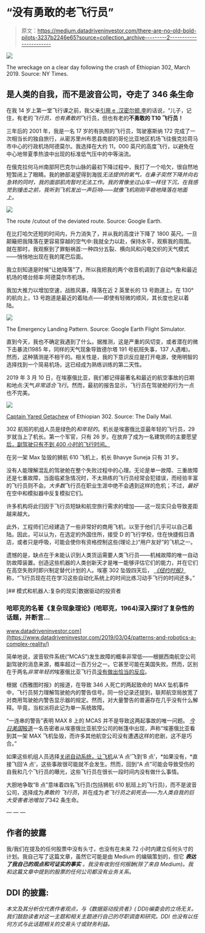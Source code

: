 # “没有勇敢的老飞行员”

> 原文：<https://medium.datadriveninvestor.com/there-are-no-old-bold-pilots-3237b2246e65?source=collection_archive---------2----------------------->

![](img/c778590c523f8310a816c40ad97a1a5a.png)

The wreckage on a clear day following the crash of Ethiopian 302, March 2019\. Source: NY Times.

## 是人类的自我，而不是波音公司，夺走了 346 条生命

在我 14 岁上第一堂飞行课之前，我父亲[引用 e .汉密尔顿.李](https://postalmuseum.si.edu/airmail/pilot/pilot_old/pilot_old.html)的话说，“儿子，记住，有老的*飞行员，也有勇敢的*飞行员，但也有老的**不勇敢的 T10 飞行员！**

三年后的 2001 年，我是一名 17 岁的有执照的飞行员，驾驶塞斯纳 172 完成了一次相当长的独自旅行，从密苏里州布恩县南部的哥伦比亚地区机场飞往俄克拉荷马市中心的行政机场阿德莫尔。我选择在大约 11，000 英尺的高度飞行，以避免在中心地带夏季热浪中出现的标准低气压中的中等湍流。

在俄克拉何马州南部阿巴克尔山脉的最初下降过程中，我打了一个哈欠，很自然地短暂闭上了眼睛。我的肺部渴望得到海拔*无法提供的氧气，在鼻子突然下降并向右急转的同时，我的面部肌肉暂时无法工作。我的胃像坐过山车一样往下沉，在我感觉到撞击之前，我听到飞机发出一声巨响——就像飞机刚刚平稳地降落在地面上。*

![](img/c93b3616b605da11ce377a03a8e683e0.png)

The route /cutout of the deviated route. Source: Google Earth.

在比打哈欠还短的时间内，升力消失了，并从我的高度计下降了 1800 英尺。一旦颠簸把我降落在更容易穿越的空气中:我就全力以赴，保持水平，观察我的周围。就在那时，我观察到了罪魁祸首:一种四分五裂、横向风和闪电交织的天气模式——悄悄地出现在我的尾巴后面。

我立刻知道是时候“让她降落”了，所以我把我的两个收音机调到了自动气象和最近机场的塔台频率:阿德莫尔市机场。

我加大推力以增加空速，战胜风暴，降落在近 2 英里长的 13 号跑道上。在 130°的航向上，13 号跑道是最近的着陆点——即使有轻微的顺风，其长度也足以着陆。

![](img/1f6a792fc3b0f6051d625b4af9762b52.png)

The Emergency Landing Pattern. Source: Google Earth Flight Simulator.

直到今天，我也不确定我遇到了什么。据推测，这是严重的风切变，或者潜在的微下击暴流(1985 年，同样的天气现象导致德尔塔 191 号航班失事，137 人遇难)。然而，这种猜测是不相干的。相关性是，我的下意识反应是打开电源，使用明智的选择找到一个简易机场，这已经成为熟练训练的第二天性。

2019 年 3 月 10 日，在埃塞俄比亚，我们都记得最著名和最近的航空事故的日期和地点:天气*非常适合飞行*。然而，最初的报告显示，飞行员在驾驶舱的行为一点也不完美。

![](img/e1150423313970c188fedd981dc07c65.png)

[Captain Yared Getachew](https://www.dailymail.co.uk/news/article-6795731/Tearful-colleagues-pay-tribute-Ethiopian-Airlines-pilot-killed-plane-disaster.html) of Ethiopian 302\. Source: The Daily Mail.

302 航班的机组人员是绿色的*和年轻的*。机长是埃塞俄比亚最年轻的飞行员，29 岁就当上了机长。第一个军官，只有 26 岁。在放弃了成为一名建筑师的主要愿望[后，副驾驶只有不到 400 小时的飞行时间。](https://www.reuters.com/article/us-ethiopia-airplane-pilots/youngest-captain-loving-son-ethiopian-pilots-honored-in-death-idUSKCN1R11LV)

在另一架 Max 坠毁的狮航 610 飞机上，机长 Bhavye Suneja 只有 31 岁。

没有人能理解混乱的驾驶舱在整个失败过程中的心理。无论是单一故障、三重故障还是七重故障，当面临紧急情况时，不太熟练的飞行员经常会犯错误，而经验丰富的飞行员则不会。*大多数*飞行员在职业生涯中绝不会遇到这样的危机；不过，*最好*在空中和模拟器中反复模拟它们。

许多机构将此归因于飞行员短缺和航空旅行需求的增加——这一现实只会导致差距越来越大。

此外，工程师们已经建造了一些非常好的商用飞机，以至于他们几乎可以自己着陆。因此，可以认为，在选定的外国住所，接受 D 的飞行学校，住在快捷假日酒店，或者只是呼吸，可能会使你有资格控制这些(理论上)“用户友好”的飞机之一。

遗憾的是，缺点在于未能认识到人类货运需要人类飞行员——机械故障的唯一自动防故障装置。创造这些机器的人类创新天才是唯一能够评估它们的能力，并在它们在高空失败时即兴制定替代计划的人。埃塞 302 坠毁四天后， [*《纽约时报》*](https://www.nytimes.com/2019/03/14/business/automated-planes.html) 称，“飞行员现在花在学习这些自动化系统上的时间比练习动手飞行的时间还多。”

[](https://www.datadriveninvestor.com/2019/03/04/patterns-and-robotics-a-complex-reality/) [## 模式和机器人:复杂的现实|数据驱动的投资者

### 哈耶克的名著《复杂现象理论》(哈耶克，1964)深入探讨了复杂性的话题，并断言…

www.datadriveninvestor.com](https://www.datadriveninvestor.com/2019/03/04/patterns-and-robotics-a-complex-reality/) 

简单地说，波音软件系统(“MCAS”)发生故障的概率非常低——根据西南航空公司副驾驶的消息来源，概率超过一百万分之一。它甚至可能在美国失败。然而，区别在于两名*非常年轻的*埃塞俄比亚飞行员[没有做出恰当的反应](https://www.nytimes.com/2019/09/18/magazine/boeing-737-max-crashes.html)。

根据《西雅图时报》的报道，在导致 346 人死亡的两起致命的 MAX 坠机事件中，飞行员努力理解驾驶舱内的警告信号。同一份记录还提到，联邦航空局放宽了对商用驾驶舱内警告显示器的规定。然而，对大量警告的普遍存在几乎没有什么解释。毕竟，当权派将此记为单一系统故障。

“一连串的警告”表明 MAX 8 上的 MCAS 并不是导致这两起事故的唯一问题。 [*今日美国*报道](https://www.usatoday.com/story/news/2019/10/07/ethiopian-airlines-whistleblower-alleges-corruption-after-737-crash/3898991002/)一名告密者从埃塞俄比亚航空公司的帐篷中出现，声称“埃塞俄比亚看到其一架 MAX 飞机坠毁，而许多其他航空公司没有遭遇这样的悲剧，这不是巧合。”

如果这些机组人员选择[关闭自动系统，让飞机](https://www.youtube.com/watch?v=l-tmcQebeN8)从‘A 点’飞到‘B 点’，*如果没有，*直接飞回‘A 点’，这些事故很可能就不会发生。然而，回到“A 点”可能会导致受伤的自我和几个飞行员的曝光，这些飞行员在很长一段时间内没有做什么事情。

大胆地争取“B 点”意味着四名飞行员(包括狮航 610 航班上的飞行员)，而不是波音公司，选择成为*勇敢的* *飞行员*，并在成为*老飞行员之前死去——为人类自我的巨大受害者池增加了*342 条生命。

— — —

## 作者的披露

我/我们在提及的任何股票中没有头寸，也没有在未来 72 小时内建立任何头寸的计划。我自己写了这篇文章，虽然它可能是由 Medium 的编辑策划的，但它 ***表达了我自己的观点和可证实的事实*** *。我没有收到任何报酬(除了来自 Medium)。我和这篇文章中提到的股票的任何公司都没有业务关系。*

## DDI 的披露:

*本文及其分析仅代表作者观点，与《数据驱动投资者》( DDI)编委会的立场无关。我们鼓励读者对这一主题和相关主题进行自己的尽职调查和研究。DDI 也没有以任何方式与此话题相关的交易头寸或财务利益。*